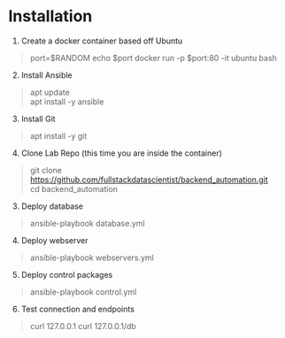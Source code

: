# Installation  

1. Create a docker container based off Ubuntu  

> port=$RANDOM
> echo $port
> docker run -p $port:80 -it ubuntu bash  


2. Install Ansible  

> apt update  
> apt install -y ansible  

3. Install Git  
> apt install -y git  

4. Clone Lab Repo (this time you are inside the container)  
> git clone https://github.com/fullstackdatascientist/backend_automation.git  
> cd backend_automation  

3. Deploy database  

> ansible-playbook database.yml  

4. Deploy webserver  

> ansible-playbook webservers.yml  

5. Deploy control packages  

> ansible-playbook control.yml

6. Test connection and endpoints

> curl 127.0.0.1
> curl 127.0.0.1/db